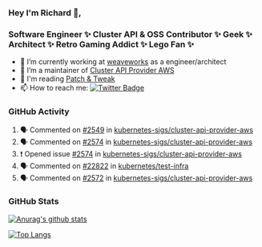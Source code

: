### Hey I'm Richard 👋, 

<h3 align="left">Software Engineer ✨ Cluster API & OSS Contributor ✨ Geek ✨ Architect ✨ Retro Gaming Addict ✨ Lego Fan ✨</h3>

- 🔭 I’m currently working at [weaveworks](https://github.com/weaveworks) as a engineer/architect
- 👯 I’m a maintainer of [Cluster API Provider AWS](https://github.com/kubernetes-sigs/cluster-api-provider-aws)
- 💬 I'm reading [Patch & Tweak](https://bjooks.com/products/patch-tweak-exploring-modular-synthesis)
- 📫 How to reach me: [![Twitter Badge](https://img.shields.io/badge/-@fruit_case-00acee?style=flat&logo=Twitter&logoColor=white)](https://twitter.com/intent/follow?screen_name=fruit_case "Follow on Twitter")

### GitHub Activity 

<!--START_SECTION:activity-->
1. 🗣 Commented on [#2549](https://github.com/kubernetes-sigs/cluster-api-provider-aws/issues/2549) in [kubernetes-sigs/cluster-api-provider-aws](https://github.com/kubernetes-sigs/cluster-api-provider-aws)
2. 🗣 Commented on [#2574](https://github.com/kubernetes-sigs/cluster-api-provider-aws/issues/2574) in [kubernetes-sigs/cluster-api-provider-aws](https://github.com/kubernetes-sigs/cluster-api-provider-aws)
3. ❗️ Opened issue [#2574](https://github.com/kubernetes-sigs/cluster-api-provider-aws/issues/2574) in [kubernetes-sigs/cluster-api-provider-aws](https://github.com/kubernetes-sigs/cluster-api-provider-aws)
4. 🗣 Commented on [#22822](https://github.com/kubernetes/test-infra/issues/22822) in [kubernetes/test-infra](https://github.com/kubernetes/test-infra)
5. 🗣 Commented on [#2572](https://github.com/kubernetes-sigs/cluster-api-provider-aws/issues/2572) in [kubernetes-sigs/cluster-api-provider-aws](https://github.com/kubernetes-sigs/cluster-api-provider-aws)
<!--END_SECTION:activity-->

### GitHub Stats

[![Anurag's github stats](https://github-readme-stats.vercel.app/api?username=richardcase&count_private=true&show_icons=true)](https://github.com/anuraghazra/github-readme-stats)

[![Top Langs](https://github-readme-stats.vercel.app/api/top-langs/?username=richardcase&hide=html&layout=compact)](https://github.com/anuraghazra/github-readme-stats)
